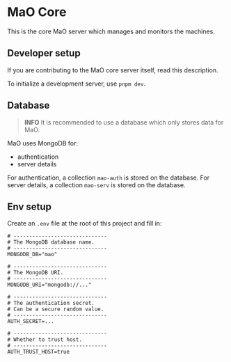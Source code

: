 # MaO Core

This is the core MaO server which manages and monitors the machines.

## Developer setup

If you are contributing to the MaO core server itself, read this description.

To initialize a development server, use `pnpm dev`.

## Database

> **INFO** It is recommended to use a database which only stores data for MaO.

MaO uses MongoDB for:

- authentication
- server details

For authentication, a collection `mao-auth` is stored on the database.
For server details, a collection `mao-serv` is stored on the database.

## Env setup

Create an `.env` file at the root of this project and fill in:

```shell
# ------------------------------
# The MongoDB database name.
# ------------------------------
MONGODB_DB="mao"

# ------------------------------
# The MongoDB URI.
# ------------------------------
MONGODB_URI="mongodb://..."

# ------------------------------
# The authentication secret.
# Can be a secure random value.
# ------------------------------
AUTH_SECRET=...

# ------------------------------
# Whether to trust host.
# ------------------------------
AUTH_TRUST_HOST=true
```
